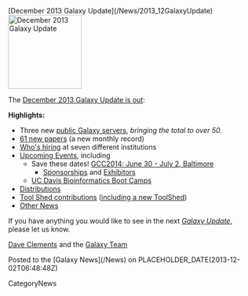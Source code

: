 <div class='newsItemHeader'>[December 2013 Galaxy Update](/News/2013_12GalaxyUpdate)</div>

<div class='right'><a href='/GalaxyUpdates/2013_11'><img src='/Images/Logos/GalaxyUpdate200.png' alt='December 2013 Galaxy Update' width=150 /></a></div>

The [December 2013 Galaxy Update is out](/GalaxyUpdates/2013_12):

**Highlights:**
* Three new [public Galaxy servers](/GalaxyUpdates/2013_12#50-public-servers), *bringing the total to over 50.* 
* [61 new papers](/GalaxyUpdates/2013_12#new-papers) (a new monthly record)
* [Who's hiring](/GalaxyUpdates/2013_12#whos-hiring) at seven different institutions
* [Upcoming Events](/GalaxyUpdates/2013_12#events), including
  * Save these dates! [GCC2014: June 30 - July 2, Baltimore](/GalaxyUpdates/2013_12#gcc2014-june-30---july-2-baltimore)
    * [Sponsorships](/GalaxyUpdates/2013_12#sponsorships) and [Exhibitors](/GalaxyUpdates/2013_12#exhibitors) 
  * [UC Davis Bioinformatics Boot Camps](/GalaxyUpdates/2013_12#uc-davis-bioinformatics-boot-camps)
* [Distributions](/GalaxyUpdates/2013_12#galaxy-distributions)
* [Tool Shed contributions](/GalaxyUpdates/2013_12#toolshed-contributions) ([including a new ToolShed](/GalaxyUpdates/2013_12#new-public-toolsheds))
* [Other News](/GalaxyUpdates/2013_12#other-news)

If you have anything you would like to see in the next *[Galaxy Update](/GalaxyUpdates)*, please let us know.

[Dave Clements](/DaveClements) and the [Galaxy Team](/GalaxyTeam)

<div class='newsItemFooter'>Posted to the [Galaxy News](/News) on PLACEHOLDER_DATE(2013-12-02T06:48:48Z) </div>

CategoryNews
